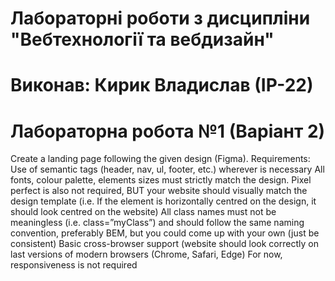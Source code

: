 # Лабораторні роботи з дисципліни "Вебтехнології та вебдизайн"
# Виконав: Кирик Владислав (ІР-22)
# Лабораторна робота №1 (Варіант 2)
Create a landing page following the given design (Figma). Requirements: Use of semantic tags (header, nav, ul, footer, etc.) wherever is necessary All fonts, colour palette, elements sizes must strictly match the design. Pixel perfect is also not required, BUT your website should visually match the design template (i.e. If the element is horizontally centred on the design, it should look centred on the website) All class names must not be meaningless (i.e. class=”myClass”) and should follow the same naming convention, preferably BEM, but you could come up with your own (just be consistent) Basic cross-browser support (website should look correctly on last versions of modern browsers (Chrome, Safari, Edge) For now, responsiveness is not required
